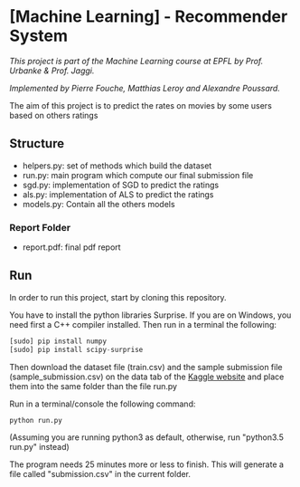 # [Machine Learning] - Recommender System 

*This project is part of the Machine Learning course at EPFL by Prof. Urbanke & Prof. Jaggi.*

*Implemented by Pierre Fouche, Matthias Leroy and Alexandre Poussard.*

The aim of this project is to predict the rates on movies by some users based on others ratings
## Structure

- helpers.py: set of methods which build the dataset
- run.py: main program which compute our final submission file
- sgd.py:  implementation of SGD to predict the ratings
- als.py: implementation of ALS to predict the ratings
- models.py: Contain all the others models

### Report Folder
- report.pdf: final pdf report


## Run
In order to run this project, start by cloning this repository.

You  have to install the python libraries Surprise. If you are on Windows, you need first a C++ compiler installed.
Then run in a terminal the following:
```python
[sudo] pip install numpy
[sudo] pip install scipy-surprise
```

Then download the dataset file (train.csv) and the sample submission file (sample_submission.csv) on the data tab of the [Kaggle website](https://www.kaggle.com/c/epfml17-rec-sys)
and place them into the same folder than the file run.py

Run in a terminal/console the following command:
```python
python run.py
```
(Assuming you are running python3 as default, otherwise, run "python3.5 run.py" instead)

The program needs 25 minutes more or less to finish.
This will generate a file called "submission.csv" in the current folder.

